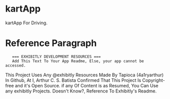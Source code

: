 # kartApp
kartApp For Driving.
# Reference Paragraph 

       === EXHIBITLY DEVELOPMENT RESOURCES ===
       Add This Text To Your App Readme, Else, your app cannot be accessed.


This Project Uses Any @exhibitly Resources
Made By Tapioca (4a1ryarthur) In Github, At [](www.github.com/exhibitly)
I, Arthur C. S. Batista Confirmed That
This Project Is Copyright-free and it's 
Open Source. if any Of Content is as Resumed, You Can Use any exhibitly Projects.
Doesn't Know?, Reference To Exhibitly's Readme.

